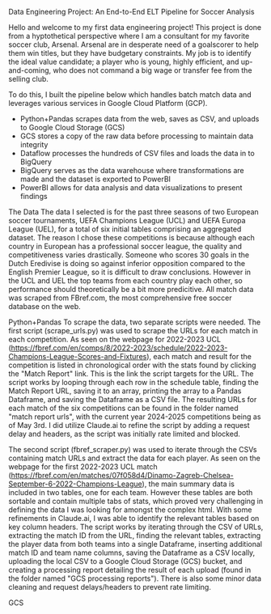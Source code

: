 Data Engineering Project: An End-to-End ELT Pipeline for Soccer Analysis

Hello and welcome to my first data engineering project! This project is done from a hyptothetical perspective where I am a consultant for my favorite soccer club, Arsenal. Arsenal are in desperate need of a goalscorer to help them win titles, but they have budgetary constraints. My job is to identify the ideal value candidate; a player who is young, highly efficient, and up-and-coming, who does not command a big wage or transfer fee from the selling club.

To do this, I built the pipeline below which handles batch match data and leverages various services in Google Cloud Platform (GCP).

- Python+Pandas scrapes data from the web, saves as CSV, and uploads to Google Cloud Storage (GCS)
- GCS stores a copy of the raw data before processing to maintain data integrity
- Dataflow processes the hundreds of CSV files and loads the data in to BigQuery
- BigQuery serves as the data warehouse where transformations are made and the dataset is exported to PowerBI
- PowerBI allows for data analysis and data visualizations to present findings

The Data
The data I selected is for the past three seasons of two European soccer tournaments, UEFA Champions League (UCL) and UEFA Europa League (UEL), for a total of six initial tables comprising an aggregated dataset. The reason I chose these competitions is because although each country in European has a professional soccer league, the quality and competitiveness varies drastically. Someone who scores 30 goals in the Dutch Eredivise is doing so against inferior opposition compared to the English Premier League, so it is difficult to draw conclusions. However in the UCL and UEL the top teams from each country play each other, so performance should theoretically be a bit more predicitive. All match data was scraped from FBref.com, the most comprehensive free soccer database on the web.

Python+Pandas
To scrape the data, two separate scripts were needed. The first script (scrape_urls.py) was used to scrape the URLs for each match in each competition. As seen on the webpage for 2022-2023 UCL (https://fbref.com/en/comps/8/2022-2023/schedule/2022-2023-Champions-League-Scores-and-Fixtures), each match and result for the competition is listed in chronological order with the stats found by clicking the "Match Report" link. This is the link the script targets for the URL. The script works by looping through each row in the schedule table, finding the Match Report URL, saving it to an array, printing the array to a Pandas Dataframe, and saving the Dataframe as a CSV file. The resulting URLs for each match of the six competitions can be found in the folder named "match report urls", with the current year 2024-2025 competitions being as of May 3rd. I did utilize Claude.ai to refine the script by adding a request delay and headers, as the script was initially rate limited and blocked.

The second script (fbref_scraper.py) was used to iterate through the CSVs containing match URLs and extract the data for each player. As seen on the webpage for the first 2022-2023 UCL match (https://fbref.com/en/matches/07f058d4/Dinamo-Zagreb-Chelsea-September-6-2022-Champions-League), the main summary data is included in two tables, one for each team. However these tables are both sortable and contain multiple tabs of stats, which proved very challenging in defining the data I was looking for amongst the complex html. With some refinements in Claude.ai, I was able to identify the relevant tables based on key column headers. The script works by iterating through the CSV of URLs, extracting the match ID from the URL, finding the relevant tables, extracting the player data from both teams into a single Dataframe, inserting additional match ID and team name columns, saving the Dataframe as a CSV locally, uploading the local CSV to a Google Cloud Storage (GCS) bucket, and creating a processing report detailing the result of each upload (found in the folder named "GCS processing reports"). There is also some minor data cleaning and request delays/headers to prevent rate limiting.

GCS
